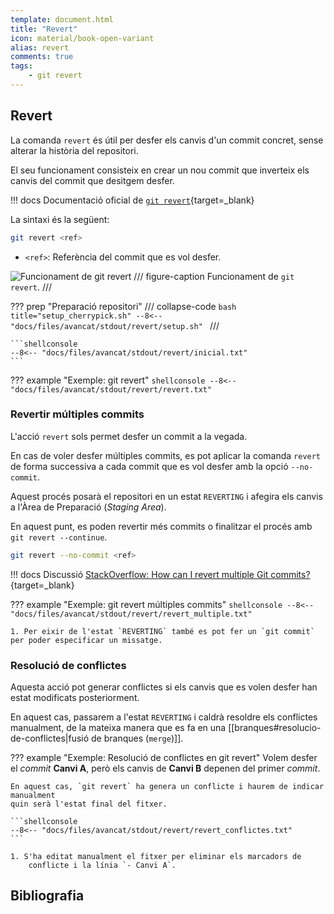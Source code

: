 ```yaml
---
template: document.html
title: "Revert"
icon: material/book-open-variant
alias: revert
comments: true
tags:
    - git revert
---
```


## Revert
La comanda `revert` és útil per desfer els canvis d'un commit concret,
sense alterar la història del repositori.

El seu funcionament consisteix en crear un nou commit que inverteix els canvis del commit que desitgem desfer.

!!! docs
    Documentació oficial de [`git revert`](https://git-scm.com/docs/git-revert){target=_blank}

La sintaxi és la següent:
```bash
git revert <ref>
```

- `<ref>`: Referència del commit que es vol desfer.

![Funcionament de git revert](img/revert/revert.png)
/// figure-caption
Funcionament de `git revert`.
///

??? prep "Preparació repositori"
    /// collapse-code
    ```bash title="setup_cherrypick.sh"
    --8<-- "docs/files/avancat/stdout/revert/setup.sh"
    ```
    ///

    ```shellconsole
    --8<-- "docs/files/avancat/stdout/revert/inicial.txt"
    ```

??? example "Exemple: git revert"
    ```shellconsole
    --8<-- "docs/files/avancat/stdout/revert/revert.txt"
    ```

### Revertir múltiples commits
L'acció `revert` sols permet desfer un commit a la vegada.

En cas de voler desfer múltiples commits,
es pot aplicar la comanda `revert` de forma successiva
a cada commit que es vol desfer amb la opció `--no-commit`.

Aquest procés posarà el repositori en un estat `REVERTING`
i afegira els canvis a l'Àrea de Preparació (_Staging Area_).

En aquest punt, es poden revertir més commits
o finalitzar el procés amb `git revert --continue`.

```bash
git revert --no-commit <ref>
```

!!! docs
    Discussió [StackOverflow: How can I revert multiple Git commits?](https://stackoverflow.com/questions/1463340/how-can-i-revert-multiple-git-commits){target=_blank}

??? example "Exemple: git revert múltiples commits"
    ```shellconsole
    --8<-- "docs/files/avancat/stdout/revert/revert_multiple.txt"
    ```

    1. Per eixir de l'estat `REVERTING` també es pot fer un `git commit` per poder especificar un missatge.

### Resolució de conflictes
Aquesta acció pot generar conflictes si els canvis que es volen desfer
han estat modificats posteriorment.

En aquest cas, passarem a l'estat `REVERTING` i caldrà resoldre els conflictes
manualment, de la mateixa manera que es fa en una [[branques#resolucio-de-conflictes|fusió de branques (`merge`)]].

??? example "Exemple: Resolució de conflictes en git revert"
    Volem desfer el _commit_ __Canvi A__, però els canvis de __Canvi B__
    depenen del primer _commit_.

    En aquest cas, `git revert` ha genera un conflicte i haurem de indicar manualment
    quin serà l'estat final del fitxer.

    ```shellconsole
    --8<-- "docs/files/avancat/stdout/revert/revert_conflictes.txt"
    ```

    1. S'ha editat manualment el fitxer per eliminar els marcadors de
        conflicte i la línia `- Canvi A`.

## Bibliografia
